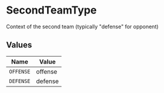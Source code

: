 # SecondTeamType

Context of the second team (typically "defense" for opponent)


## Values

| Name      | Value     |
| --------- | --------- |
| `OFFENSE` | offense   |
| `DEFENSE` | defense   |